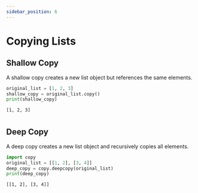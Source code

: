 ```yaml
---
sidebar_position: 6
---
```


# Copying Lists

## Shallow Copy

A shallow copy creates a new list object but references the same elements.

```python title="myList.py"
original_list = [1, 2, 3]
shallow_copy = original_list.copy()
print(shallow_copy) 

```


```Output title="Output"
[1, 2, 3]
```

#

## Deep Copy

A deep copy creates a new list object and recursively copies all elements.

```python title="myList.py"
import copy
original_list = [[1, 2], [3, 4]]
deep_copy = copy.deepcopy(original_list)
print(deep_copy) 

```


```Output title="Output"
[[1, 2], [3, 4]]
```
